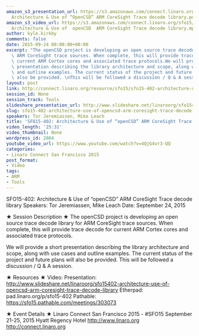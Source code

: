 ```yaml
---
amazon_s3_presentation_url: https://s3.amazonaws.com/connect.linaro.org/sfo15/Presentations/09-24-Thursday/SFO15-402-
  Architecture & Use of “OpenCSD” ARM CoreSight Trace decode library.pdf
amazon_s3_video_url: https://s3.amazonaws.com/connect.linaro.org/sfo15/Videos/09-24-Thursday/SFO15-402
  Architecture & Use of  openCSD  ARM CoreSight Trace decode library.mp4
author: kyle.kirkby
comments: false
date: 2015-09-24 00:00:00+00:00
excerpt: "The openCSD project is developing an open source trace decode library for\
  \ ARM CoreSight trace sources. When complete, this will provide trace decode for\
  \ current ARM Cortex cores and associated trace protocols.We will provide a short\
  \ presentation describing the library architecture and scope, along with use cases\
  \ and outline examples. The current status of the project and future plans will\
  \ also be provided. \nThis will be followed a discussion / Q & A session."
layout: post
link: http://connect.linaro.org/resource/sfo15/sfo15-402-architecture-use-of-opencsd-arm-coresight-trace-decode-library/
session_id: None
session_track: Tools
slideshare_presentation_url: http://www.slideshare.net/linaroorg/sfo15402-architecture-use-of-opencsd-arm-coresight-trace-decode-library
slug: sfo15-402-architecture-use-of-opencsd-arm-coresight-trace-decode-library
speakers: Tor Jeremiassen, Mike Leach
title: 'SFO15-402: Architecture & Use of “openCSD” ARM CoreSight Trace decode library'
video_length: '25:31'
video_thumbnail: None
wordpress_id: 2864
youtube_video_url: https://www.youtube.com/watch?v=4QjG4vr3-QQ
categories:
- Linaro Connect San Francisco 2015
post_format:
- Video
tags:
- ARM
- Tools
---
```


SFO15-402: Architecture & Use of “openCSD” ARM CoreSight Trace decode library
Speakers:  Tor Jeremiassen, Mike Leach
Date: September 24, 2015

★ Session Description ★
The openCSD project is developing an open source trace decode library for ARM CoreSight trace sources. When complete, this will provide trace decode for current ARM Cortex cores and associated trace protocols.

We will provide a short presentation describing the library architecture and scope, along with use cases and outline examples. The current status of the project and future plans will also be provided. 
This will be followed a discussion / Q & A session.

★ Resources ★ 
Video: 
Presentation:  http://www.slideshare.net/linaroorg/sfo15402-architecture-use-of-opencsd-arm-coresight-trace-decode-library
Etherpad: pad.linaro.org/p/sfo15-402
Pathable: https://sfo15.pathable.com/meetings/303073                                              

★ Event Details ★ 
Linaro Connect San Francisco 2015 - #SFO15 
September 21-25, 2015 
Hyatt Regency Hotel 
http://www.linaro.org
http://connect.linaro.org
